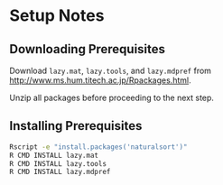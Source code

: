 # Setup Notes

## Downloading Prerequisites

Download `lazy.mat`, `lazy.tools`, and `lazy.mdpref` from <http://www.ms.hum.titech.ac.jp/Rpackages.html>.

Unzip all packages before proceeding to the next step.

## Installing Prerequisites

```bash
Rscript -e "install.packages('naturalsort')" 
R CMD INSTALL lazy.mat
R CMD INSTALL lazy.tools
R CMD INSTALL lazy.mdpref
```
